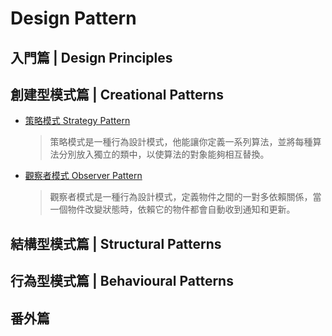 # Design Pattern

## 入門篇 | Design Principles

## 創建型模式篇 | Creational Patterns

* [策略模式 Strategy Pattern](./Strategy%20Pattern/Strategy%20Pattern.md)
    > 策略模式是一種行為設計模式，他能讓你定義一系列算法，並將每種算法分別放入獨立的類中，以使算法的對象能夠相互替換。

* [觀察者模式 Observer Pattern](./Observer%20Pattern/Observer%20Pattern.md)
    > 觀察者模式是一種行為設計模式，定義物件之間的一對多依賴關係，當一個物件改變狀態時，依賴它的物件都會自動收到通知和更新。

## 結構型模式篇 | Structural Patterns

## 行為型模式篇 | Behavioural Patterns

## 番外篇
